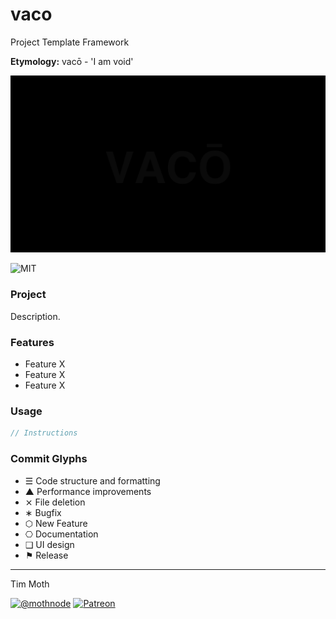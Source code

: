 # vaco
Project Template Framework

**Etymology:** vacō - 'I am void'

[![Screenshot](vaco-banner.png)](https://github.com/mothnode/vaco/blob/master/vaco-banner.png)

![MIT](https://joshavanier.github.io/badges/svg/mit.svg)

### Project
Description.

### Features
+ Feature X
+ Feature X
+ Feature X

### Usage
```js
// Instructions
```

### Commit Glyphs

+ ☰ Code structure and formatting
+ ▲ Performance improvements
+ ⨯ File deletion
+ ∗ Bugfix
+ ⬡ New Feature
+ ⎔ Documentation
+ ❑ UI design
+ ⚑ Release


---

Tim Moth

[![@mothnode](https://joshavanier.github.io/badges/svg/twitter.svg)](https://twitter.com/mothnode) [![Patreon](https://joshavanier.github.io/badges/svg/website.svg)](https://www.patreon.com/cyberhippie)

